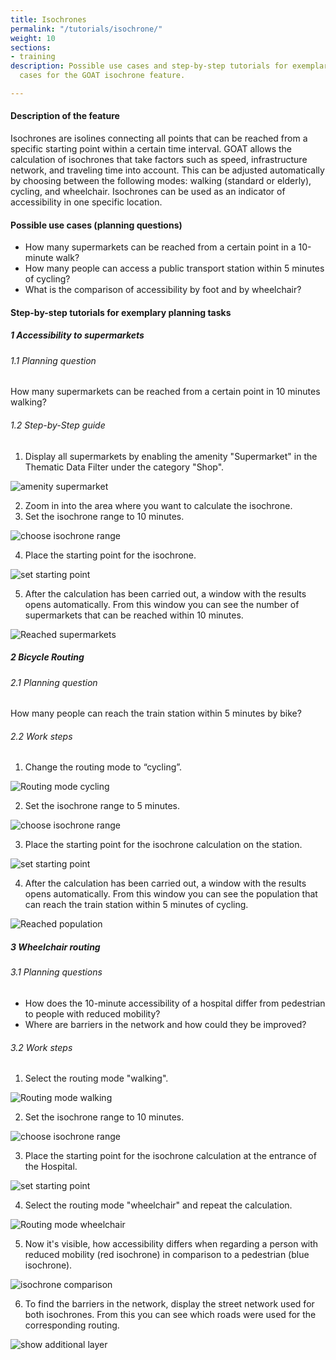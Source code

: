 ```yaml
---
title: Isochrones
permalink: "/tutorials/isochrone/"
weight: 10
sections:
- training
description: Possible use cases and step-by-step tutorials for exemplary planning
  cases for the GOAT isochrone feature.

---
```

#### Description of the feature

Isochrones are isolines connecting all points that can be reached from a specific starting point within a certain time interval. GOAT allows the calculation of isochrones that take factors such as speed, infrastructure network, and traveling time into account. This can be adjusted automatically by choosing between the following modes: walking (standard or elderly), cycling, and wheelchair. Isochrones can be used as an indicator of accessibility in one specific location.

#### Possible use cases (planning questions)

* How many supermarkets can be reached from a certain point in a 10-minute walk?
* How many people can access a public transport station within 5 minutes of cycling?
* What is the comparison of accessibility by foot and by wheelchair?

#### Step-by-step tutorials for exemplary planning tasks

##### 1 Accessibility to supermarkets

###### 1.1 Planning question

How many supermarkets can be reached from a certain point in 10 minutes walking?

###### 1.2 Step-by-Step guide

1. Display all supermarkets by enabling the amenity "Supermarket" in the Thematic Data Filter under the category "Shop".

<img src="/images/training_materials/Isochrone/amenity_supermarket.webp" alt="amenity supermarket" style="max-height:200px;"/>

2. Zoom in into the area where you want to calculate the isochrone.
3. Set the isochrone range to 10 minutes.

<img src="/images/training_materials/Isochrone/isochrone_range_walking.webp"  alt="choose isochrone range" style="max-height:200px;"/>

4. Place the starting point for the isochrone.

<!-- ![](/images/training_materials/Isochrone/starting-point-isochrone.webp) -->
<img src="/images/training_materials/Isochrone/starting-point-isochrone.webp"  alt="set starting point" style="max-height:150px;"/>

5. After the calculation has been carried out, a window with the results opens automatically. From this window you can see the number of supermarkets that can be reached within 10 minutes.

![Reached supermarkets](/images/training_materials/Isochrone/isochrone_supermarkets.webp)

##### 2 Bicycle Routing

###### 2.1 Planning question

How many people can reach the train station within 5 minutes by bike?

###### 2.2 Work steps

1. Change the routing mode to “cycling”.

<!-- ![](/images/training_materials/Isochrone/cycling-mode.webp) -->
<img src="/images/training_materials/Isochrone/cycling-mode.webp"  alt="Routing mode cycling" style="max-height:250px;"/>

2. Set the isochrone range to 5 minutes.

<!-- ![choose isochrone range](/images/training_materials/Isochrone/isochrone-range.webp) -->
<img src="/images/training_materials/Isochrone/isochrone-range.webp"  alt="choose isochrone range" style="max-height:170px;"/>

3. Place the starting point for the isochrone calculation on the station.

<!-- ![](/images/training_materials/Isochrone/starting-point-isochrone.webp) -->
<img src="/images/training_materials/Isochrone/starting-point-isochrone.webp"  alt="set starting point" style="max-height:150px;"/>

4. After the calculation has been carried out, a window with the results opens automatically. From this window you can see the population that can reach the train station within 5 minutes of cycling.

![Reached population](/images/training_materials/Isochrone/isochrone_trainstation.webp)

##### 3 Wheelchair routing

###### 3.1 Planning questions

* How does the 10-minute accessibility of a hospital differ from pedestrian to people with reduced mobility?
* Where are barriers in the network and how could they be improved?

###### 3.2 Work steps

1. Select the routing mode "walking".

<!-- ![](/images/training_materials/Isochrone/walking-mode.webp) -->
<img src="/images/training_materials/Isochrone/walking-mode.webp"  alt="Routing mode walking" style="max-height:250px;"/>

2. Set the isochrone range to 10 minutes.

<!-- ![](/images/training_materials/Isochrone/isochrone_range_walking.webp) -->
<img src="/images/training_materials/Isochrone/isochrone_range_walking.webp"  alt="choose isochrone range" style="max-height:170px;"/>

3. Place the starting point for the isochrone calculation at the entrance of the Hospital.

<!-- ![](/images/training_materials/Isochrone/starting-point-isochrone.webp) -->
<img src="/images/training_materials/Isochrone/starting-point-isochrone.webp"  alt="set starting point" style="max-height:150px;"/>

4. Select the routing mode "wheelchair" and repeat the calculation.

<!-- ![](/images/training_materials/Isochrone/wheelchair-mode.webp) -->
<img src="/images/training_materials/Isochrone/wheelchair-mode.webp"  alt="Routing mode wheelchair" style="max-height:270px;"/>

5. Now it's visible, how accessibility differs when regarding a person with reduced mobility (red isochrone) in comparison to a pedestrian (blue isochrone).

<!-- ![](/images/training_materials/Isochrone/isochrone_wheelchair.webp) -->
<img src="/images/training_materials/Isochrone/isochrone_wheelchair.webp"  alt="isochrone comparison"/>

6. To find the barriers in the network, display the street network used for both isochrones. From this you can see which roads were used for the corresponding routing.

<!-- ![](/images/training_materials/Isochrone/additional-layer.webp) -->
<img src="/images/training_materials/Isochrone/additional-layer.webp"  alt="show additional layer" style="max-height:200px;"/>